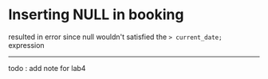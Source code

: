 # Inserting NULL in booking
resulted in error since null wouldn't satisfied the `> current_date;` expression

---
todo : add note for lab4 
